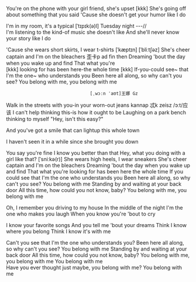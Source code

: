 You're on the phone    with your girl friend, she's upset
[kkk]
She's going off about  something  that you said
'Cause she doesn't     get your humor like    I do

I'm in my room,        it's a typical [ˈtɪpɪk(ə)l] Tuesday night
                              ---//  
I'm listening to the   kind-of music she           doesn't like
And she'll never       know your story like        I do

'Cause she wears short skirts,  I wear t-shirts
            [ˈkæptɪn]               [ˈbliːtʃəz] 
She's cheer captain  and  I'm on the bleachers
                                   歪卡p ad      fin then
Dreaming 'bout the day    when you wake up and find That  what you're    
                [kkk]
looking for    has been here-the whole time
[kkk]
If-you-could see~ that I'm    the one~ who understands you
Been here all     along, so why   can't you    see?
You belong with me, you belong with me 

                                    [ˌwɔːn ˈaʊt]王娜 Gz
Walk in the streets    with you-in your worn-out jeans
       kannap  忒k zeisz                         /ɔːt/应该
I can't help thinking   this-is how it   ought to be
Laughing on a park bench  thinking to myself  "Hey, isn't this easy?"
                                     
And you've got a smile   that can lightup this whole town 

I haven't seen it   in a  while since   she brought you down

You say you're fine I  know you  better than that
Hey, what you doing  with a      girl like that?
                            [ˈsniːkə(r)]
She wears high heels, I wear sneakers
She's cheer captain and I'm on the bleachers
Dreaming 'bout the day when you wake up and find
That what you're looking for has been here the whole time
If you could see that I'm the one who understands you
Been here all along, so why can't you see?
You belong with me
Standing by and waiting at your back door
All this time, how could you not know, baby?
You belong with me, you belong with me

Oh, I remember you   driving to my house
In the middle of the night
I'm the one who makes you laugh
When you know you're 'bout to cry

I know your favorite songs
And you tell me 'bout your dreams
Think I know  where you belong
Think I know  it's with me

Can't you see that I'm   the one who understands you?
Been here all  along, so why can't you see?
You belong with me
Standing by    and waiting at your back door
All this time, how could you not know, baby?
You belong with me, you belong with me
You belong with me  
Have you ever thought  just maybe, you belong with me?
You belong with me